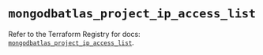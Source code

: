 # `mongodbatlas_project_ip_access_list`

Refer to the Terraform Registry for docs: [`mongodbatlas_project_ip_access_list`](https://registry.terraform.io/providers/mongodb/mongodbatlas/1.37.0/docs/resources/project_ip_access_list).
